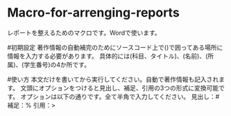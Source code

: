 # Macro-for-arrenging-reports
レポートを整えるためのマクロです。Wordで使います。

#初期設定
著作情報の自動補完のためにソースコード上で()で囲ってある場所に情報を入力する必要があります。
具体的には(科目、タイトル)、(名前)、(所属)、(学生番号)の4か所です。

#使い方
本文だけを書いてから実行してください。自動で著作情報も記入されます。
文頭にオプションをつけると見出し、補足、引用の3つの形式に変換可能です。
オプションは以下の通りです。全て半角で入力してください。
見出し：#
補足：%
引用：>
